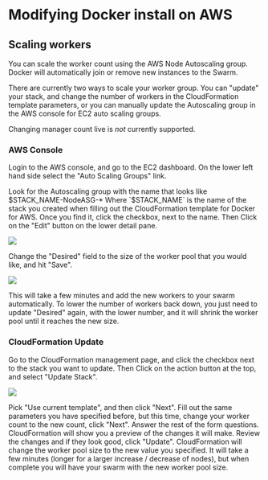<!--[metadata]>
+++
title = "Docker for AWS"
description = "Docker for AWS"
keywords = ["iaas, aws, azure"]
[menu.main]
identifier="docs-aws-scaling"
parent = "docs-aws"
name = "Scaling"
weight="200"
+++
<![end-metadata]-->

# Modifying Docker install on AWS

## Scaling workers

You can scale the worker count using the AWS Node Autoscaling group. Docker will automatically join or remove new instances to the Swarm.

There are currently two ways to scale your worker group. You can "update" your stack, and change the number of workers in the CloudFormation template parameters, or you can manually update the Autoscaling group in the AWS console for EC2 auto scaling groups.

Changing manager count live is _not_ currently supported.

### AWS Console
Login to the AWS console, and go to the EC2 dashboard. On the lower left hand side select the "Auto Scaling Groups" link.

Look for the Autoscaling group with the name that looks like $STACK_NAME-NodeASG-* Where `$STACK_NAME` is the name of the stack you created when filling out the CloudFormation template for Docker for AWS. Once you find it, click the checkbox, next to the name. Then Click on the "Edit" button on the lower detail pane.

<img src="/img/aws/autoscale_update.png">

Change the "Desired" field to the size of the worker pool that you would like, and hit "Save".

<img src="/img/aws/autoscale_save.png">

This will take a few minutes and add the new workers to your swarm automatically. To lower the number of workers back down, you just need to update "Desired" again, with the lower number, and it will shrink the worker pool until it reaches the new size.

### CloudFormation Update
Go to the CloudFormation management page, and click the checkbox next to the stack you want to update. Then Click on the action button at the top, and select "Update Stack".

<img src="/img/aws/cloudformation_update.png">

Pick "Use current template", and then click "Next". Fill out the same parameters you have specified before, but this time, change your worker count to the new count, click "Next". Answer the rest of the form questions. CloudFormation will show you a preview of the changes it will make. Review the changes and if they look good, click "Update". CloudFormation will change the worker pool size to the new value you specified. It will take a few minutes (longer for a larger increase / decrease of nodes), but when complete you will have your swarm with the new worker pool size.

